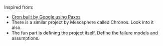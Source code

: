 Inspired from:

* [Cron built by Google using Paxos](https://queue.acm.org/detail.cfm?id=2745840)
* There is a similar project by Mesosphere called Chronos. Look into it also.
* The fun part is defining the project itself. Define the failure models and assumptions.
